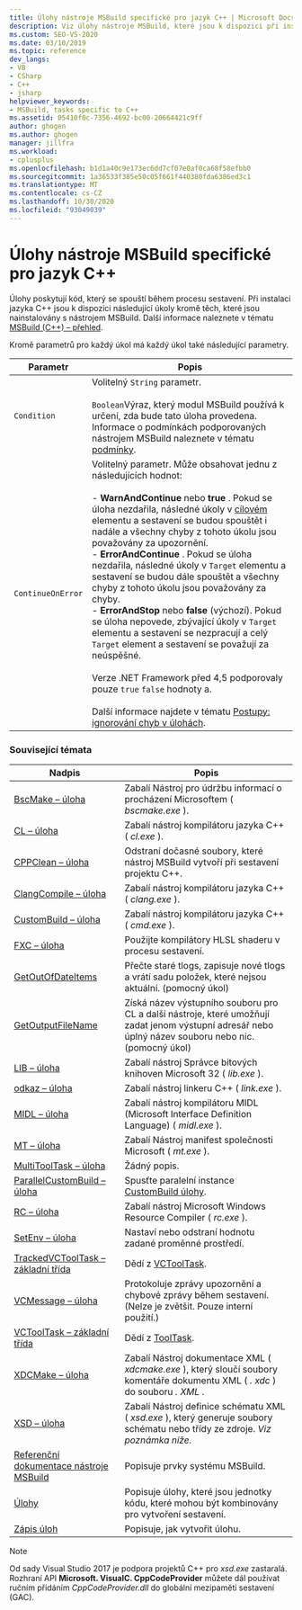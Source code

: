 ```yaml
---
title: Úlohy nástroje MSBuild specifické pro jazyk C++ | Microsoft Docs
description: Viz úlohy nástroje MSBuild, které jsou k dispozici při instalaci jazyka C++, který nástroj MSBuild používá při sestavování kódu C++.
ms.custom: SEO-VS-2020
ms.date: 03/10/2019
ms.topic: reference
dev_langs:
- VB
- CSharp
- C++
- jsharp
helpviewer_keywords:
- MSBuild, tasks specific to C++
ms.assetid: 05410f0c-7356-4692-bc00-20664421c9ff
author: ghogen
ms.author: ghogen
manager: jillfra
ms.workload:
- cplusplus
ms.openlocfilehash: b1d1a40c9e173ec6dd7cf07e0af0ca68f58efbb0
ms.sourcegitcommit: 1a36533f385e50c05f661f440380fda6386ed3c1
ms.translationtype: MT
ms.contentlocale: cs-CZ
ms.lasthandoff: 10/30/2020
ms.locfileid: "93049039"
---
```

# <a name="msbuild-tasks-specific-to-c"></a>Úlohy nástroje MSBuild specifické pro jazyk C++

Úlohy poskytují kód, který se spouští během procesu sestavení. Při instalaci jazyka C++ jsou k dispozici následující úkoly kromě těch, které jsou nainstalovány s nástrojem MSBuild. Další informace naleznete v tématu [MSBuild (C++) – přehled](/cpp/build/msbuild-visual-cpp-overview).

 Kromě parametrů pro každý úkol má každý úkol také následující parametry.

| Parametr | Popis |
|-------------------| - |
| `Condition` | Volitelný `String` parametr.<br /><br /> `Boolean`Výraz, který modul MSBuild používá k určení, zda bude tato úloha provedena. Informace o podmínkách podporovaných nástrojem MSBuild naleznete v tématu [podmínky](../msbuild/msbuild-conditions.md). |
| `ContinueOnError` | Volitelný parametr. Může obsahovat jednu z následujících hodnot:<br /><br /> -   **WarnAndContinue** nebo **true** . Pokud se úloha nezdařila, následné úkoly v [cílovém](../msbuild/target-element-msbuild.md) elementu a sestavení se budou spouštět i nadále a všechny chyby z tohoto úkolu jsou považovány za upozornění.<br />-   **ErrorAndContinue** . Pokud se úloha nezdařila, následné úkoly v `Target` elementu a sestavení se budou dále spouštět a všechny chyby z tohoto úkolu jsou považovány za chyby.<br />-   **ErrorAndStop** nebo **false** (výchozí). Pokud se úloha nepovede, zbývající úkoly v `Target` elementu a sestavení se nezpracují a celý `Target` element a sestavení se považují za neúspěšné.<br /><br /> Verze .NET Framework před 4,5 podporovaly pouze `true` `false` hodnoty a.<br /><br /> Další informace najdete v tématu [Postupy: ignorování chyb v úlohách](../msbuild/how-to-ignore-errors-in-tasks.md). |

### <a name="related-topics"></a>Související témata

|Nadpis|Popis|
|-----------|-----------------|
|[BscMake – úloha](../msbuild/bscmake-task.md)|Zabalí Nástroj pro údržbu informací o procházení Microsoftem ( *bscmake.exe* ).|
|[CL – úloha](../msbuild/cl-task.md)|Zabalí nástroj kompilátoru jazyka C++ ( *cl.exe* ).|
|[CPPClean – úloha](../msbuild/cppclean-task.md)|Odstraní dočasné soubory, které nástroj MSBuild vytvoří při sestavení projektu C++.|
|[ClangCompile – úloha](../msbuild/clangcompile-task.md)|Zabalí nástroj kompilátoru jazyka C++ ( *clang.exe* ).|
|[CustomBuild – úloha](../msbuild/custombuild-task.md)|Zabalí nástroj kompilátoru jazyka C++ ( *cmd.exe* ).|
|[FXC – úloha](../msbuild/fxc-task.md)|Použijte kompilátory HLSL shaderu v procesu sestavení.|
|[GetOutOfDateItems](../msbuild/getoutofdateitems-task.md)|Přečte staré tlogs, zapisuje nové tlogs a vrátí sadu položek, které nejsou aktuální. (pomocný úkol)|
|[GetOutputFileName](../msbuild/getoutputfilename-task.md)|Získá název výstupního souboru pro CL a další nástroje, které umožňují zadat jenom výstupní adresář nebo úplný název souboru nebo nic. (pomocný úkol)|
|[LIB – úloha](../msbuild/lib-task.md)|Zabalí nástroj Správce bitových knihoven Microsoft 32 ( *lib.exe* ).|
|[odkaz – úloha](../msbuild/link-task.md)|Zabalí nástroj linkeru C++ ( *link.exe* ).|
|[MIDL – úloha](../msbuild/midl-task.md)|Zabalí nástroj kompilátoru MIDL (Microsoft Interface Definition Language) ( *midl.exe* ).|
|[MT – úloha](../msbuild/mt-task.md)|Zabalí Nástroj manifest společnosti Microsoft ( *mt.exe* ).|
|[MultiToolTask – úloha](../msbuild/multitooltask-task.md)|Žádný popis.|
|[ParallelCustomBuild – úloha](../msbuild/parallelcustombuild-task.md)|Spusťte paralelní instance [CustomBuild úlohy](../msbuild/custombuild-task.md).|
|[RC – úloha](../msbuild/rc-task.md)|Zabalí nástroj Microsoft Windows Resource Compiler ( *rc.exe* ).|
|[SetEnv – úloha](../msbuild/setenv-task.md)|Nastaví nebo odstraní hodnotu zadané proměnné prostředí.|
|[TrackedVCToolTask – základní třída](../msbuild/trackedvctooltask-base-class.md)|Dědí z [VCToolTask](../msbuild/vctooltask-base-class.md).|
|[VCMessage – úloha](../msbuild/vcmessage-task.md)|Protokoluje zprávy upozornění a chybové zprávy během sestavení. (Nelze je zvětšit. Pouze interní použití.)|
|[VCToolTask – základní třída](../msbuild/vctooltask-base-class.md)|Dědí z [ToolTask](/dotnet/api/microsoft.build.utilities.tooltask).|
|[XDCMake – úloha](../msbuild/xdcmake-task.md)|Zabalí Nástroj dokumentace XML ( *xdcmake.exe* ), který sloučí soubory komentáře dokumentu XML ( *. xdc* ) do souboru *. XML* .|
|[XSD – úloha](../msbuild/xsd-task.md)|Zabalí Nástroj definice schématu XML ( *xsd.exe* ), který generuje soubory schématu nebo třídy ze zdroje. *Viz poznámka níže.*|
|[Referenční dokumentace nástroje MSBuild](../msbuild/msbuild-reference.md)|Popisuje prvky systému MSBuild.|
|[Úlohy](../msbuild/msbuild-tasks.md)|Popisuje úlohy, které jsou jednotky kódu, které mohou být kombinovány pro vytvoření sestavení.|
|[Zápis úloh](../msbuild/task-writing.md)|Popisuje, jak vytvořit úlohu.|

> [!NOTE]
> Od sady Visual Studio 2017 je podpora projektů C++ pro *xsd.exe* zastaralá. Rozhraní API **Microsoft. VisualC. CppCodeProvider** můžete dál používat ručním přidáním *CppCodeProvider.dll* do globální mezipaměti sestavení (GAC).
